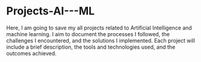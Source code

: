 # Projects-AI---ML
Here, I am going to save my all projects related to Artificial Intelligence and machine learning. I aim to document the processes I followed, the challenges I encountered, and the solutions I implemented. Each project will include a brief description, the tools and technologies used, and the outcomes achieved.
